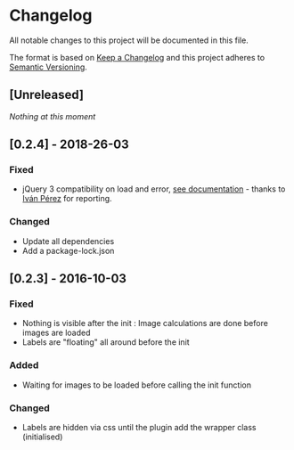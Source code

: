 # Changelog

All notable changes to this project will be documented in this file.

The format is based on [Keep a Changelog](http://keepachangelog.com/) and this project adheres to [Semantic Versioning](http://semver.org/).

## [Unreleased]

*Nothing at this moment*

## [0.2.4] - 2018-26-03

### Fixed
- jQuery 3 compatibility on load and error, [see documentation](https://jquery.com/upgrade-guide/3.0/#breaking-change-load-unload-and-error-removed) - thanks to [Iván Pérez](https://github.com/Ivan-Perez) for reporting.

### Changed
- Update all dependencies
- Add a package-lock.json

## [0.2.3] - 2016-10-03

### Fixed
- Nothing is visible after the init : Image calculations are done before images are loaded
- Labels are "floating" all around before the init

### Added
- Waiting for images to be loaded before calling the init function

### Changed
- Labels are hidden via css until the plugin add the wrapper class (initialised)
